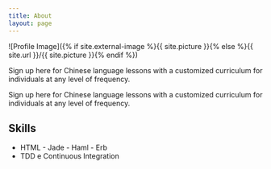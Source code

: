 ```yaml
---
title: About
layout: page
---
```

![Profile Image]({% if site.external-image %}{{ site.picture }}{% else %}{{ site.url }}/{{ site.picture }}{% endif %})

<p>Sign up here for Chinese language lessons with a customized curriculum for individuals at any level of frequency.</p>

<p>Sign up here for Chinese language lessons with a customized curriculum for individuals at any level of frequency.</p>

<h2>Skills</h2>

<ul class="skill-list">
	<li>HTML - Jade - Haml - Erb</li>
	<li>TDD e Continuous Integration</li>
</ul>
 
